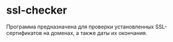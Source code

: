 # ssl-checker
Программа предназначена для проверки установленных SSL-сертификатов на доменах, а также даты их окончания.
